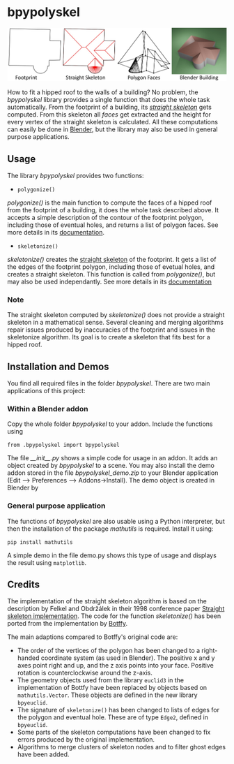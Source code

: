 # bpypolyskel

![Logo](./doc/logo.jpg)

How to fit a hipped roof to the walls of a building? No problem, the _bpypolyskel_ library provides a single function that does the whole task automatically. From the footprint of a building, its [_straight skeleton_](https://en.wikipedia.org/wiki/Straight_skeleton) gets computed. From this skeleton all _faces_ get extracted and the height for every vertex of the straight skeleton is calculated. All these computations can easily be done in [Blender](https://www.blender.org/), but the library may also be used in general purpose applications.

## Usage
The library _bpypolyskel_ provides two functions:

- `polygonize()`

_polygonize()_ is the main function to compute the faces of a hipped roof from the footprint of a building, it does the whole task described above. It accepts a simple description of the contour of the footprint polygon, including those of eventual holes, and returns a list of polygon faces. See more details in its [documentation](./doc/polygonize.md).

- `skeletonize()`

_skeletonize()_ creates the [straight skeleton](https://en.wikipedia.org/wiki/Straight_skeleton) of the footprint. It gets a list of the edges of the footprint polygon, including those of evetual holes, and creates a straight skeleton. This function is called from _polygonize()_, but may also be used independantly. See more details in its [documentation](./doc/skeletonize.md)

### Note
The straight skeleton computed by _skeletonize()_ does not provide a straight skeleton in a mathematical sense. Several cleaning and merging algorithms repair issues produced by inaccuracies of the footprint and issues in the skeletonize algorithm. Its goal is to create a skeleton that fits best for a hipped roof. 

## Installation and Demos
You find all required files in the folder _bpypolyskel_. There are two main applications of this project:

### Within a Blender addon
Copy the whole folder _bpypolyskel_ to your addon. Include the functions using
```
from .bpypolyskel import bpypolyskel
```
The file _\_\_init\_\_.py_ shows a simple code for usage in an addon. It adds an object created by _bpypolyskel_ to a scene. You may also install the demo addon stored in the file _bpypolyskel_demo.zip_ to your Blender application (Edit –> Preferences –> Addons->Install). The demo object is created in Blender by 

### General purpose application
The functions of _bpypolyskel_ are also usable using a Python interpreter, but then the installation of the package _mathutils_ is required. Install it using:
```
pip install mathutils
```
A simple demo in the file demo.py shows this type of usage and displays the result using  `matplotlib`.

## Credits
The implementation of the straight skeleton algorithm is based on the description by Felkel and Obdržálek in their 1998 conference paper 
[Straight skeleton implementation](http://www.dma.fi.upm.es/personal/mabellanas/tfcs/skeleton/html/documentacion/Straight%20Skeletons%20Implementation.pdf). The code for the function _skeletonize()_ has been ported from the implementation by [Botffy](https://github.com/Botffy/polyskel).

The main adaptions compared to Botffy's original code are:

- The order of the vertices of the polygon has been changed to a right-handed coordinate system (as used in Blender). The positive x and y axes point right and up, and the z axis points into your face. Positive rotation is counterclockwise around the z-axis.
- The geometry objects used from the library `euclid3` in the implementation of Bottfy have been replaced by objects based on `mathutils.Vector`. These objects are defined in the new library `bpyeuclid`.
- The signature of `skeletonize()` has been changed to lists of edges for the polygon and eventual hole. These are of type `Edge2`, defined in `bpyeuclid`. 
- Some parts of the skeleton computations have been changed to fix errors produced by the original implementation.
- Algorithms to merge clusters of skeleton nodes and to filter ghost edges have been added.
